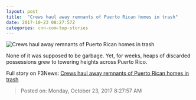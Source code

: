 ```yaml
---
layout: post
title:  "Crews haul away remnants of Puerto Rican homes in trash"
date: 2017-10-23 08:27:57Z
categories: cnn-com-top-stories
---
```


![Crews haul away remnants of Puerto Rican homes in trash](http://cdn.cnn.com/cnnnext/dam/assets/171022184904-06-levittown-puerto-rico-1022-super-tease.jpeg)

None of it was supposed to be garbage. Yet, for weeks, heaps of discarded possessions grew to towering heights across Puerto Rico.


Full story on F3News: [Crews haul away remnants of Puerto Rican homes in trash](http://www.f3nws.com/n/ZMCSY)

> Posted on: Monday, October 23, 2017 8:27:57 AM
